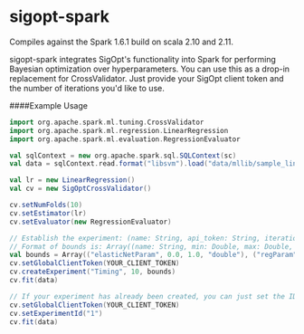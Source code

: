 # sigopt-spark

Compiles against the Spark 1.6.1 build on scala 2.10 and 2.11.

sigopt-spark integrates SigOpt's functionality into Spark for performing Bayesian
optimization over hyperparameters. You can use this as a drop-in replacement for
CrossValidator. Just provide your SigOpt client token and the number of iterations
you'd like to use.

####Example Usage

```scala
import org.apache.spark.ml.tuning.CrossValidator
import org.apache.spark.ml.regression.LinearRegression
import org.apache.spark.ml.evaluation.RegressionEvaluator

val sqlContext = new org.apache.spark.sql.SQLContext(sc)
val data = sqlContext.read.format("libsvm").load("data/mllib/sample_linear_regression_data.txt")

val lr = new LinearRegression()
val cv = new SigOptCrossValidator()

cv.setNumFolds(10)
cv.setEstimator(lr)
cv.setEvaluator(new RegressionEvaluator)

// Establish the experiment: (name: String, api_token: String, iteration: int, bounds)
// Format of bounds is: Array((name: String, min: Double, max: Double, type: String))
val bounds = Array(("elasticNetParam", 0.0, 1.0, "double"), ("regParam", 0.0, 1.0, "double"))
cv.setGlobalClientToken(YOUR_CLIENT_TOKEN)
cv.createExperiment("Timing", 10, bounds)
cv.fit(data)

// If your experiment has already been created, you can just set the ID instead
cv.setGlobalClientToken(YOUR_CLIENT_TOKEN)
cv.setExperimentId("1")
cv.fit(data)
```
